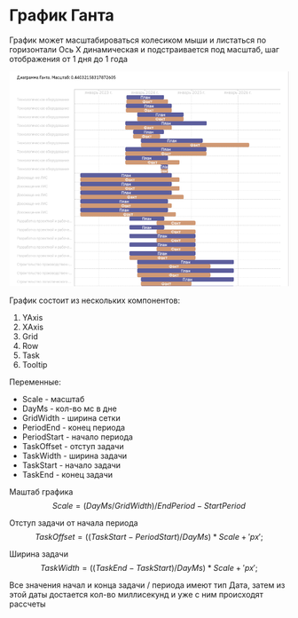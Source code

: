 # График Ганта

График может масштабироваться колесиком мыши и листаться по горизонтали 
Ось Х динамическая и подстраивается под масштаб, шаг отображения от 1 дня до 1 года

![График Ганта](/public/gantt.png)

График состоит из нескольких компонентов:

1. YAxis
2. XAxis
3. Grid
4. Row
5. Task
6. Tooltip

Переменные:
- Scale - масштаб
- DayMs - кол-во мс в дне
- GridWidth - ширина сетки
- PeriodEnd - конец периода
- PeriodStart - начало периода
- TaskOffset - отступ задачи
- TaskWidth - ширина задачи
- TaskStart - начало задачи
- TaskEnd - конец задачи

Маштаб графика
$$
Scale = (DayMs / GridWidth) / EndPeriod - StartPeriod
$$

Отступ задачи от начала периода
$$
TaskOffset = ((TaskStart - PeriodStart) / DayMs) * Scale + 'px';
$$

Ширина задачи
$$
TaskWidth = ((TaskEnd - TaskStart) / DayMs) * Scale + 'px';
$$

Все значения начал и конца задачи / периода имеют тип Дата, затем из этой даты достается кол-во миллисекунд и уже с ним происходят рассчеты